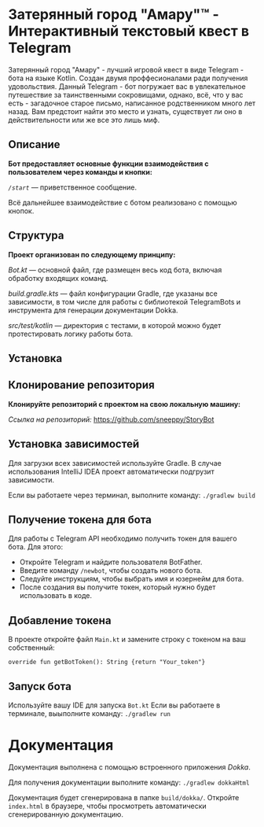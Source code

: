 # Затерянный город "Амару"™ - Интерактивный текстовый квест в Telegram

Затерянный город "Амару" - лучший игровой квест в виде Telegram - бота на языке Kotlin. Создан двумя проффесионалами ради получения удовольствия.
Данный Telegram - бот погружает вас в увлекательное путешествие за таинственными сокровищами, однако, всё, что у вас есть - загадочное старое письмо, написанное родственником много лет назад. Вам предстоит найти это место и узнать, существует ли оно в действительности или же все это лишь миф.

## Описание

**Бот предоставляет основные функции взаимодействия с пользователем через команды и кнопки:**

*`/start`* — приветственное сообщение.
  
Всё дальнейшее взаимодействие с ботом реализовано с помощью кнопок.

## Структура
**Проект организован по следующему принципу:**

*Bot.kt* — основной файл, где размещен весь код бота, включая обработку входящих команд.

*build.gradle.kts* — файл конфигурации Gradle, где указаны все зависимости, в том числе для работы с библиотекой TelegramBots и инструмента для генерации документации Dokka.

*src/test/kotlin* — директория с тестами, в которой можно будет протестировать логику работы бота.
## Установка

## Клонирование репозитория

**Клонируйте репозиторий с проектом на свою локальную машину:**

*Ссылка на репозиторий:* https://github.com/sneeppy/StoryBot

## Установка зависимостей

Для загрузки всех зависимостей используйте Gradle. В случае использования IntelliJ IDEA проект автоматически подгрузит зависимости.

Если вы работаете через терминал, выполните команду: 
`./gradlew build`

## Получение токена для бота
Для работы с Telegram API необходимо получить токен для вашего бота. Для этого:

- Откройте Telegram и найдите пользователя BotFather.
- Введите команду `/newbot`, чтобы создать нового бота.
- Следуйте инструкциям, чтобы выбрать имя и юзернейм для бота.
- После создания вы получите токен, который нужно будет использовать в коде.

## Добавление токена
В проекте откройте файл `Main.kt` и замените строку с токеном на ваш собственный:

`override fun getBotToken(): String {return "Your_token"}`

## Запуск бота

Используйте вашу IDE для запуска `Bot.kt`
Если вы работаете в терминале, выыполните команду:
`./gradlew run`

# Документация

Документация выполнена с помощью встроенного приложения *Dokka*.

Для получения документации выполните команду:
`./gradlew dokkaHtml`

Документация будет сгенерирована в папке `build/dokka/`. Откройте `index.html` в браузере, чтобы просмотреть автоматически сгенерированную документацию.
